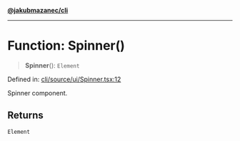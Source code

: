 [**@jakubmazanec/cli**](../README.md)

---

# Function: Spinner()

> **Spinner**(): `Element`

Defined in:
[cli/source/ui/Spinner.tsx:12](https://github.com/jakubmazanec/tools/blob/412167e80a7675933e43d5220a19d05130301e2d/packages/cli/source/ui/Spinner.tsx#L12)

Spinner component.

## Returns

`Element`
